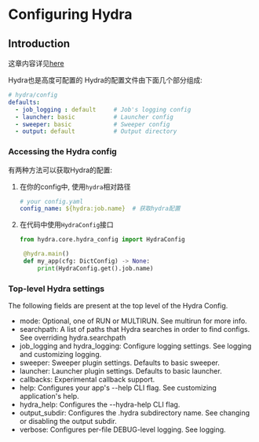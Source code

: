 # Configuring Hydra
## Introduction
这章内容详见[here](https://hydra.cc/docs/configure_hydra/intro/#top-level-hydra-settings)

Hydra也是高度可配置的
Hydra的配置文件由下面几个部分组成:
```yaml
# hydra/config
defaults:
  - job_logging : default     # Job's logging config
  - launcher: basic           # Launcher config
  - sweeper: basic            # Sweeper config
  - output: default           # Output directory
```

### Accessing the Hydra config
有两种方法可以获取Hydra的配置:
1. 在你的config中, 使用`hydra`相对路径
    ```yaml
    # your config.yaml
    config_name: ${hydra:job.name}  # 获取hydra配置
2. 在代码中使用`HydraConfig`接口
   ```python
   from hydra.core.hydra_config import HydraConfig

    @hydra.main()
    def my_app(cfg: DictConfig) -> None:
        print(HydraConfig.get().job.name)
    ```

### Top-level Hydra settings
The following fields are present at the top level of the Hydra Config.

- mode: Optional, one of RUN or MULTIRUN. See multirun for more info.
- searchpath: A list of paths that Hydra searches in order to find configs. See overriding hydra.searchpath
- job_logging and hydra_logging: Configure logging settings. See logging and customizing logging.
- sweeper: Sweeper plugin settings. Defaults to basic sweeper.
- launcher: Launcher plugin settings. Defaults to basic launcher.
- callbacks: Experimental callback support.
- help: Configures your app's --help CLI flag. See customizing application's help.
- hydra_help: Configures the --hydra-help CLI flag.
- output_subdir: Configures the .hydra subdirectory name. See changing or disabling the output subdir.
- verbose: Configures per-file DEBUG-level logging. See logging.